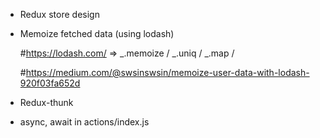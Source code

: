 - Redux store design

- Memoize fetched data (using lodash)

  #https://lodash.com/ => _.memoize / _.uniq / _.map / 

  #https://medium.com/@swsinswsin/memoize-user-data-with-lodash-920f03fa652d

- Redux-thunk

- async, await in actions/index.js
